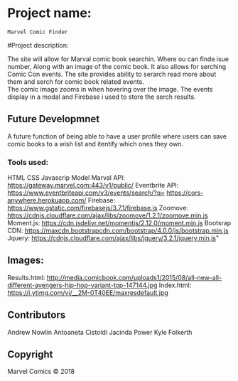 
# Project name:
    Marvel Comic Finder

#Project description: 

The site will allow for Marval comic book searchin. Where ou can finde isue number, Along with an image of the comic book. It also allows for serching Comic Con events.
The site provides ability to serarch read more about them and serch for comic book related events.  
The comic image zooms in when hovering over the image. The events display in a modal and Firebase i used to store the serch results.

## Future Developmnet
A future function of being able to have a user profile where users can save comic books to a wish list and itentify which ones they own.

### Tools used:
HTML
CSS
Javascrip
Model 
Marval API: https://gateway.marvel.com:443/v1/public/ 
Eventbrite API: https://www.eventbriteapi.com/v3/events/search/?q= 
                 https://cors-anywhere.herokuapp.com/
Firebase:   https://www.gstatic.com/firebasejs/3.7.1/firebase.js 
Zoomove:   https://cdnjs.cloudflare.com/ajax/libs/zoomove/1.2.1/zoomove.min.js 
Moment.js: https://cdn.jsdelivr.net/momentjs/2.12.0/moment.min.js
Bootsrap CDN: https://maxcdn.bootstrapcdn.com/bootstrap/4.0.0/js/bootstrap.min.js
Jquery: https://cdnjs.cloudflare.com/ajax/libs/jquery/3.2.1/jquery.min.js"

## Images:
Results.html: http://media.comicbook.com/uploads1/2015/08/all-new-all-different-avengers-hip-hop-variant-top-147144.jpg
Index.html: https://i.ytimg.com/vi/__2M-0T40EE/maxresdefault.jpg


## Contributors
Andrew Nowlin
Antoaneta Cistoldi
Jacinda Power
Kyle Folkerth


## Copyright
Marvel Comics &copy; 2018 

